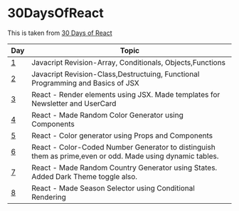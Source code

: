 # 30DaysOfReact

This is taken from [30 Days of React](https://github.com/Asabeneh/30-Days-Of-React)

| Day  | Topic |
| ------------- | ------------- |
| [1](https://github.com/shlokam/30DaysOfReact/tree/main/Exercises/Day1)  | Javacript Revision-Array, Conditionals, Objects,Functions  |
| [2](https://github.com/shlokam/30DaysOfReact/tree/main/Exercises/Day1)  | Javacript Revision-Class,Destructuing, Functional Programming and Basics of JSX  |
| [3](https://github.com/shlokam/30DaysOfReact/tree/main/Exercises/Day3/day3)  | React - Render elements using JSX. Made templates for Newsletter and UserCard |
| [4](https://github.com/shlokam/30DaysOfReact/tree/main/Exercises/Day4/day4)  | React - Made Random Color Generator using Components |
| [5](https://github.com/shlokam/30DaysOfReact/tree/main/Exercises/Day5/day5)  | React - Color generator using Props and Components |
| [6](https://github.com/shlokam/30DaysOfReact/tree/main/Exercises/Day6/day6)  | React - Color-Coded Number Generator to distinguish them as prime,even or odd. Made using dynamic tables. |
| [7](https://github.com/shlokam/30DaysOfReact/tree/main/Exercises/Day7/day7)  | React - Made Random Country Generator using States. Added Dark Theme toggle also. |
| [8](https://github.com/shlokam/30DaysOfReact/tree/main/Exercises/Day8)  | React - Made Season Selector using Conditional Rendering |
